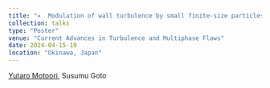 ```yaml
---
title: "✈  Modulation of wall turbulence by small finite-size particles "
collection: talks
type: "Poster"
venue: "Current Advances in Turbulence and Multiphase Flows"
date: 2024-04-15-19
location: "Okinawa, Japan"
---
```


<u>Yutaro Motoori</u>, Susumu Goto <br>

